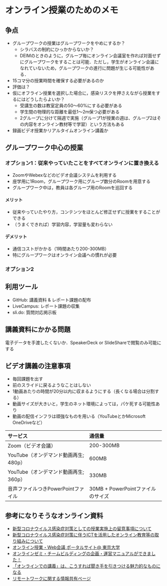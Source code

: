 # オンライン授業のためのメモ
## 争点
* グループワークの授業はグループワークをやめにするか？
  * シラバスの制約にひっかからないか？
  * DEIMのときのように，グループ毎にオンライン会議室を作れば対面せずにグループワークをすることは可能．ただし，学生がオンライン会議になれていないため，グループワークの進行に問題が生じる可能性がある．
* 15コマ分の授業時間を確保する必要があるのか
* 評価は？
* 仮にオフライン授業を選択した場合に，感染リスクを押さえながら授業をするにはどうしたらよいか？
  * 受講生の数は教室定員の50～60%にする必要がある
  * 学生間の物理的な距離を最低1〜2m保つ必要がある
  * 2グループに分けて隔週で実施（グループ1が授業の週は、グループ2はその内容をオンライン教材等で学習）という方法もある
* 録画ビデオ授業かリアルタイムオンライン講義か

## グループワーク中心の授業
### オプション1：従来やっていたことをすべてオンラインに置き換える
* ZoomやWebexなどのビデオ会議システムを利用する
* 座学用に1Room，グループワーク用にグループ数分のRoomを用意する
* グループワーク中は，教員は各グループ用のRoomを巡回する

#### メリット
* 従来やっていたやり方，コンテンツをほとんど修正せずに授業をすることができる
* （うまくできれば）学習内容，学習量も変わらない

#### デメリット
* 通信コストがかかる（1時間あたり200-300MB）
* 特にグループワークはオンライン会議ヘの慣れが必要

### オプション2

## 利用ツール
* GitHub: 講義資料 & レポート課題の配布
* LiveCampus: レポート課題の収集
* sli.do: 質問対応掲示板


## 講義資料にかかる問題
電子データを手渡したくないか．SpeakerDeck or SlideShareで閲覧のみ可能にする


## ビデオ講義の注意事項
* 毎回課題を出す
* 前のスライドに戻るようなことはしない
* 1動画あたりの時間が20分以内に収まるようにする（長くなる場合は分割する）
* 動画サイズが大きいと，学生のネット環境によっては，パケ死する可能性あり
* 動画の配信インフラは頑強なものを用いる（YouTubeとかMicrosoft OneDriveなど）

| サービス | 通信量 |
| :--- | :--- |
| Zoom（ビデオ会議） | 200-300MB |
| YouTube（オンデマンド動画再生; 480p） | 600MB |
| YouTube（オンデマンド動画再生; 360p） | 330MB |
| 音声ファイルつきPowerPointファイル | 30MB + PowerPointファイルのサイズ |

## 参考になりそうなオンライン資料
* [新型コロナウイルス感染症対策としての授業実施上の留意事項について](https://www.shizuoka.ac.jp/news/2020/pdf/2019-nCov/20200331_attention.pdf)
* [新型コロナウイルス感染症対策に伴うICTを活用したオンライン教育等の取り組みについて](https://www.nii.ac.jp/news/2020/0325.html)
* [オンライン授業・Web会議 ポータルサイト@ 東京大学](https://utelecon.github.io)
* [オンラインゼミ・チームビルディングの企画・運営マニュアルができました！](http://www.nakahara-lab.net/blog/archive/11415)
* [「オンラインでの講義」は、こうすれば聞き手を引きつける魅力的なものになる](https://wired.jp/2020/03/30/how-to-make-online-learning-work/)
* [リモートワークに関する情報共有ページ](https://sites.google.com/view/remotework-gn)
